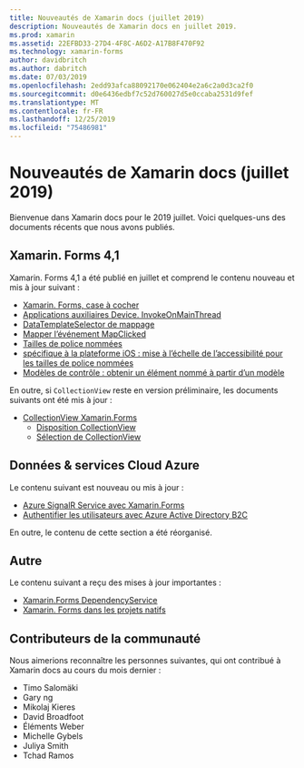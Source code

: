 ```yaml
---
title: Nouveautés de Xamarin docs (juillet 2019)
description: Nouveautés de Xamarin docs en juillet 2019.
ms.prod: xamarin
ms.assetid: 22EFBD33-27D4-4F8C-A6D2-A17B8F470F92
ms.technology: xamarin-forms
author: davidbritch
ms.author: dabritch
ms.date: 07/03/2019
ms.openlocfilehash: 2edd93afca88092170e062404e2a6c2a0d3ca2f0
ms.sourcegitcommit: d0e6436edbf7c52d760027d5e0ccaba2531d9fef
ms.translationtype: MT
ms.contentlocale: fr-FR
ms.lasthandoff: 12/25/2019
ms.locfileid: "75486981"
---
```

# <a name="xamarin-docs-whats-new-july-2019"></a>Nouveautés de Xamarin docs (juillet 2019)

Bienvenue dans Xamarin docs pour le 2019 juillet. Voici quelques-uns des documents récents que nous avons publiés.

## <a name="xamarinforms-41"></a>Xamarin. Forms 4,1

Xamarin. Forms 4,1 a été publié en juillet et comprend le contenu nouveau et mis à jour suivant :

- [Xamarin. Forms, case à cocher](https://docs.microsoft.com/xamarin/xamarin-forms/user-interface/checkbox)
- [Applications auxiliaires Device. InvokeOnMainThread](https://docs.microsoft.com/xamarin/xamarin-forms/platform/device#interact-with-the-ui-from-background-threads)
- [DataTemplateSelector de mappage](https://docs.microsoft.com/xamarin/xamarin-forms/user-interface/map#choose-item-appearance-at-runtime)
- [Mapper l’événement MapClicked](https://docs.microsoft.com/xamarin/xamarin-forms/user-interface/map#map-clicks)
- [Tailles de police nommées](https://docs.microsoft.com/xamarin/xamarin-forms/user-interface/text/fonts#named-font-sizes)
- [spécifique à la plateforme iOS : mise à l’échelle de l’accessibilité pour les tailles de police nommées](https://docs.microsoft.com/xamarin/xamarin-forms/platform/ios/named-font-size-scaling)
- [Modèles de contrôle : obtenir un élément nommé à partir d’un modèle](https://docs.microsoft.com/xamarin/xamarin-forms/app-fundamentals/templates/control-templates/creating#get-a-named-element-from-a-template)

En outre, si `CollectionView` reste en version préliminaire, les documents suivants ont été mis à jour :

- [CollectionView Xamarin.Forms](~/xamarin-forms/user-interface/collectionview/index.md)
  - [Disposition CollectionView](~/xamarin-forms/user-interface/collectionview/layout.md)
  - [Sélection de CollectionView](~/xamarin-forms/user-interface/collectionview/selection.md)

## <a name="data--azure-cloud-services"></a>Données & services Cloud Azure

Le contenu suivant est nouveau ou mis à jour :

- [Azure SignalR Service avec Xamarin.Forms](https://docs.microsoft.com/xamarin/xamarin-forms/data-cloud/serverless/azure-signalr)
- [Authentifier les utilisateurs avec Azure Active Directory B2C](~/xamarin-forms/data-cloud/authentication/azure-ad-b2c.md)

En outre, le contenu de cette section a été réorganisé.

## <a name="other"></a>Autre

Le contenu suivant a reçu des mises à jour importantes :

- [Xamarin.Forms DependencyService](https://docs.microsoft.com/xamarin/xamarin-forms/app-fundamentals/dependency-service/)
- [Xamarin. Forms dans les projets natifs](https://docs.microsoft.com/xamarin/xamarin-forms/platform/native-forms)

## <a name="community-contributors"></a>Contributeurs de la communauté

Nous aimerions reconnaître les personnes suivantes, qui ont contribué à Xamarin docs au cours du mois dernier :

- Timo Salomäki
- Gary ng
- Mikolaj Kieres
- David Broadfoot
- Éléments Weber
- Michelle Gybels
- Juliya Smith
- Tchad Ramos
